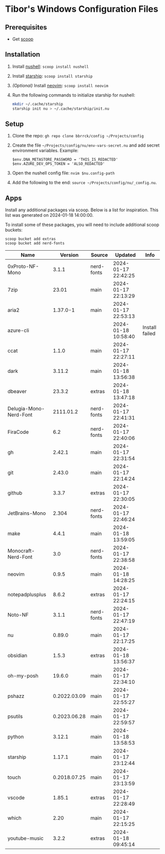 # Tibor's Windows Configuration Files

## Prerequisites

* Get [scoop](https://scoop.sh/)

## Installation

1. Install [nushell](https://www.nushell.sh/): `scoop install nushell`
2. Install [starship](https://starship.rs/): `scoop install starship`
3. *(Optional)* Install [neovim](https://neovim.io/): `scoop install neovim`
4. Run the following commands to initialize starship for nushell:

   ```bash
   mkdir ~/.cache/starship
   starship init nu > ~/.cache/starship/init.nu
   ```


## Setup

1. Clone the repo: `gh repo clone bbrrck/config ~/Projects/config`
2. Create the file `~/Projects/config/nu/env-vars-secret.nu` and add secret environment variables. Example:
  
    ```nu
    $env.DNA_METASTORE_PASSWORD = 'THIS_IS_REDACTED'
    $env.AZURE_DEV_OPS_TOKEN = 'ALSO_REDACTED'
    ```

3. Open the nushell config file: `nvim $nu.config-path`
4. Add the following to the end: `source ~/Projects/config/nu/_config.nu`.

## Apps

Install any additional packages via scoop. Below is a list for inspiration. This list was generated on 2024-01-18 14:00:00.

To install some of these packages, you will need to include additional scoop buckets:

```nu
scoop bucket add extras
scoop bucket add nerd-fonts
```


| Name                   | Version      | Source     | Updated             | Info           |
| ---------------------- | ------------ | ---------- | ------------------- | -------------- |
| 0xProto-NF-Mono        | 3.1.1        | nerd-fonts | 2024-01-17 22:42:25 |                |
| 7zip                   | 23.01        | main       | 2024-01-17 22:13:29 |                |
| aria2                  | 1.37.0-1     | main       | 2024-01-17 22:53:13 |                |
| azure-cli              |              |            | 2024-01-18 10:58:40 | Install failed |
| ccat                   | 1.1.0        | main       | 2024-01-17 22:27:11 |                |
| dark                   | 3.11.2       | main       | 2024-01-18 13:56:38 |                |
| dbeaver                | 23.3.2       | extras     | 2024-01-18 13:47:18 |                |
| Delugia-Mono-Nerd-Font | 2111.01.2    | nerd-fonts | 2024-01-17 22:41:31 |                |
| FiraCode               | 6.2          | nerd-fonts | 2024-01-17 22:40:06 |                |
| gh                     | 2.42.1       | main       | 2024-01-17 22:31:54 |                |
| git                    | 2.43.0       | main       | 2024-01-17 22:14:24 |                |
| github                 | 3.3.7        | extras     | 2024-01-17 22:30:05 |                |
| JetBrains-Mono         | 2.304        | nerd-fonts | 2024-01-17 22:46:24 |                |
| make                   | 4.4.1        | main       | 2024-01-18 13:59:05 |                |
| Monocraft-Nerd-Font    | 3.0          | nerd-fonts | 2024-01-17 22:38:58 |                |
| neovim                 | 0.9.5        | main       | 2024-01-18 14:28:25 |                |
| notepadplusplus        | 8.6.2        | extras     | 2024-01-17 22:24:15 |                |
| Noto-NF                | 3.1.1        | nerd-fonts | 2024-01-17 22:47:19 |                |
| nu                     | 0.89.0       | main       | 2024-01-17 22:17:25 |                |
| obsidian               | 1.5.3        | extras     | 2024-01-18 13:56:37 |                |
| oh-my-posh             | 19.6.0       | main       | 2024-01-17 22:34:10 |                |
| pshazz                 | 0.2022.03.09 | main       | 2024-01-17 22:55:27 |                |
| psutils                | 0.2023.06.28 | main       | 2024-01-17 22:59:57 |                |
| python                 | 3.12.1       | main       | 2024-01-18 13:58:53 |                |
| starship               | 1.17.1       | main       | 2024-01-17 23:12:44 |                |
| touch                  | 0.2018.07.25 | main       | 2024-01-17 23:13:59 |                |
| vscode                 | 1.85.1       | extras     | 2024-01-17 22:28:49 |                |
| which                  | 2.20         | main       | 2024-01-17 22:15:25 |                |
| youtube-music          | 3.2.2        | extras     | 2024-01-18 09:45:14 |                |
